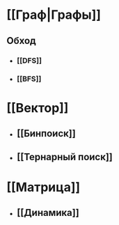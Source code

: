 # [[Граф|Графы]]
## Обход
- ### [[DFS]]
- ### [[BFS]]

# [[Вектор]]
- ## [[Бинпоиск]]
- ## [[Тернарный поиск]]


# [[Матрица]]
- ## [[Динамика]]
